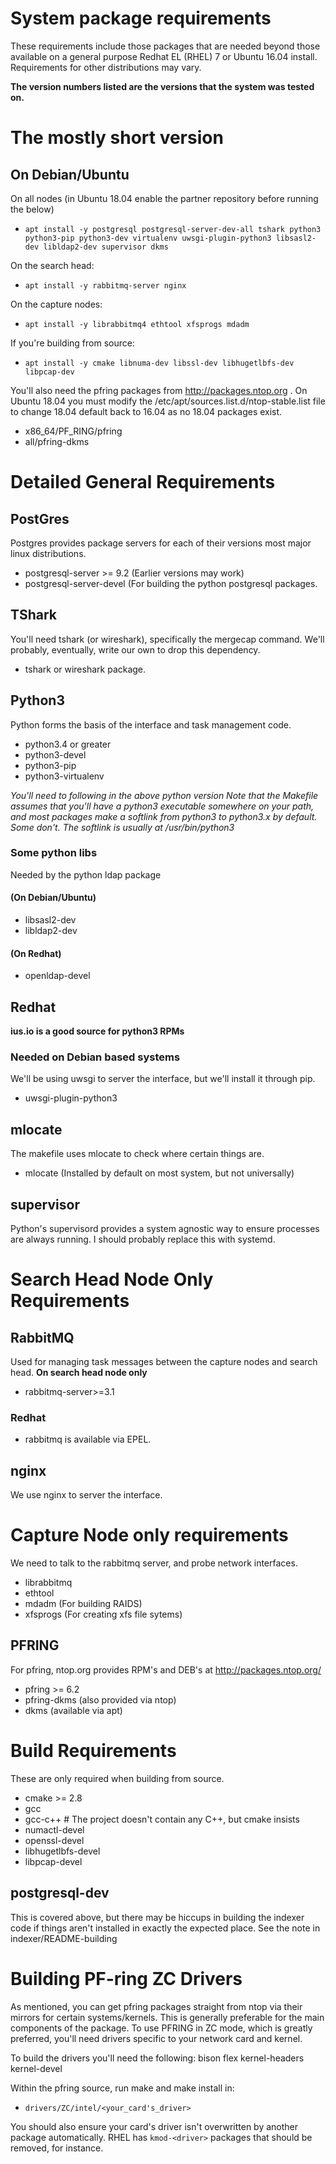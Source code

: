 # System package requirements
These requirements include those packages that are needed beyond those available on 
a general purpose Redhat EL (RHEL) 7 or Ubuntu 16.04 install. Requirements for other distributions may vary.

__The version numbers listed are the versions that the system was tested on.__

# The mostly short version

## On Debian/Ubuntu
On all nodes (in Ubuntu 18.04 enable the partner repository before running the below)
 - `apt install -y postgresql postgresql-server-dev-all tshark python3 python3-pip python3-dev virtualenv uwsgi-plugin-python3 libsasl2-dev libldap2-dev supervisor dkms`

On the search head:
 - `apt install -y rabbitmq-server nginx`

On the capture nodes:
 - `apt install -y librabbitmq4 ethtool xfsprogs mdadm`

If you're building from source:
 - `apt install -y cmake libnuma-dev libssl-dev libhugetlbfs-dev libpcap-dev`

You'll also need the pfring packages from http://packages.ntop.org . On Ubuntu 18.04 you must modify the /etc/apt/sources.list.d/ntop-stable.list file to change 18.04 default back to 16.04 as no 18.04 packages exist. 
 - x86\_64/PF\_RING/pfring 
 - all/pfring-dkms 

# Detailed General Requirements
## PostGres
Postgres provides package servers for each of their versions most major linux distributions.
 - postgresql-server >= 9.2 (Earlier versions may work)
 - postgresql-server-devel  (For building the python postgresql packages.

## TShark
You'll need tshark (or wireshark), specifically the mergecap command. We'll probably, eventually, write our own to drop this dependency.
 - tshark or wireshark package.

## Python3
Python forms the basis of the interface and task management code.
 - python3.4 or greater
 - python3-devel
 - python3-pip
 - python3-virtualenv

*You'll need to following in the above python version
Note that the Makefile assumes that you'll have a python3 executable somewhere on your path, 
  and most packages make a softlink from python3 to python3.x by default. Some don't.
The softlink is usually at /usr/bin/python3*

### Some python libs
Needed by the python ldap package

#### (On Debian/Ubuntu)
 - libsasl2-dev
 - libldap2-dev

#### (On Redhat)
 - openldap-devel

## Redhat
  __ius.io is a good source for python3 RPMs__

### Needed on Debian based systems
We'll be using uwsgi to server the interface, but we'll install it through pip.
 - uwsgi-plugin-python3

## mlocate
The makefile uses mlocate to check where certain things are. 
 - mlocate (Installed by default on most system, but not universally)

## supervisor
Python's supervisord provides a system agnostic way to ensure processes are always running.
I should probably replace this with systemd.

# Search Head Node Only Requirements

## RabbitMQ
Used for managing task messages between the capture nodes and search head.
__On search head node only__
 - rabbitmq-server>=3.1 

### Redhat
 - rabbitmq is available via EPEL.

## nginx
We use nginx to server the interface.

# Capture Node only requirements
We need to talk to the rabbitmq server, and probe network interfaces.
 - librabbitmq
 - ethtool
 - mdadm (For building RAIDS)
 - xfsprogs (For creating xfs file sytems)

## PFRING
For pfring, ntop.org provides RPM's and DEB's at http://packages.ntop.org/
 - pfring  >= 6.2
 - pfring-dkms (also provided via ntop)
 - dkms (available via apt)

# Build Requirements
These are only required when building from source.
 - cmake >= 2.8
 - gcc
 - gcc-c++  # The project doesn't contain any C++, but cmake insists
 - numactl-devel
 - openssl-devel
 - libhugetlbfs-devel
 - libpcap-devel

## postgresql-dev
This is covered above, but there may be hiccups in building the indexer code if things
aren't installed in exactly the expected place. See the note in indexer/README-building

# Building PF-ring ZC Drivers
As mentioned, you can get pfring packages straight from ntop via their mirrors for certain systems/kernels. This is generally preferable for the main components of the package. To use PFRING in ZC mode, which is greatly preferred, you'll need drivers specific to your network card and kernel.

To build the drivers you'll need the following:
bison 
flex 
kernel-headers
kernel-devel

Within the pfring source, run make and make install in:
 - `drivers/ZC/intel/<your_card's_driver>`

You should also ensure your card's driver isn't overwritten by another package automatically. RHEL has `kmod-<driver>` packages that should be removed, for instance.
